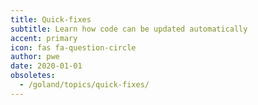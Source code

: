 ```yaml
---
title: Quick-fixes
subtitle: Learn how code can be updated automatically
accent: primary
icon: fas fa-question-circle
author: pwe
date: 2020-01-01
obsoletes:
  - /goland/topics/quick-fixes/
---
```

